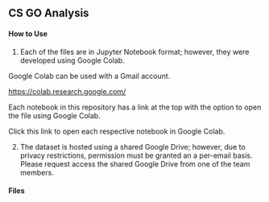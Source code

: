 ## CS GO Analysis

#### How to Use

1. Each of the files are in Jupyter Notebook format; however, they were developed using Google Colab.

Google Colab can be used with a Gmail account.

https://colab.research.google.com/

Each notebook in this repository has a link at the top with the option to open the file using Google Colab.

Click this link to open each respective notebook in Google Colab.

2. The dataset is hosted using a shared Google Drive; however, due to privacy restrictions, permission must be granted an a per-email basis.  Please request access the shared Google Drive from one of the team members.


#### Files

